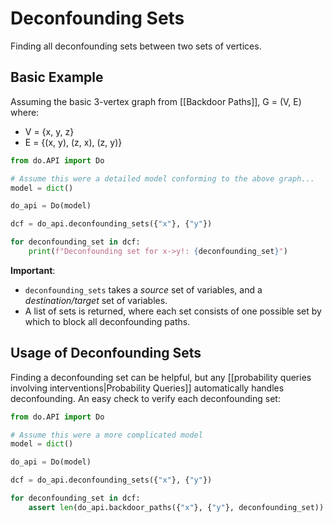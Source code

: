 # Deconfounding Sets

Finding all deconfounding sets between two sets of vertices.

## Basic Example

Assuming the basic 3-vertex graph from [[Backdoor Paths]], G = (V, E) where:
- V = {x, y, z}
- E = {(x, y), (z, x), (z, y)}

```python
from do.API import Do

# Assume this were a detailed model conforming to the above graph...
model = dict()

do_api = Do(model)

dcf = do_api.deconfounding_sets({"x"}, {"y"})

for deconfounding_set in dcf:
    print(f"Deconfounding set for x->y!: {deconfounding_set}")
```

**Important**:
- ``deconfounding_sets`` takes a *source* set of variables, and a *destination/target* set of variables.
- A list of sets is returned, where each set consists of one possible set by which to block all deconfounding paths.

## Usage of Deconfounding Sets

Finding a deconfounding set can be helpful, but any [[probability queries involving interventions|Probability Queries]] automatically handles deconfounding. An easy check to verify each deconfounding set:


```python
from do.API import Do

# Assume this were a more complicated model
model = dict()

do_api = Do(model)

dcf = do_api.deconfounding_sets({"x"}, {"y"})

for deconfounding_set in dcf:
    assert len(do_api.backdoor_paths({"x"}, {"y"}, deconfounding_set)) == 0
```
